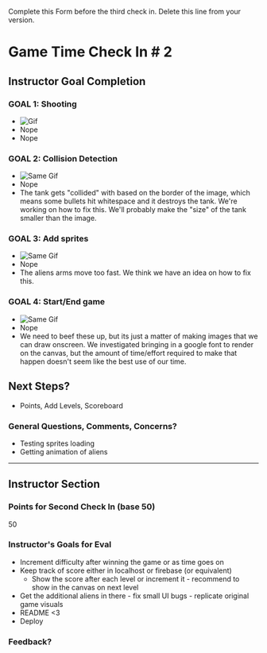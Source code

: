 Complete this Form before the third check in. Delete this line from your version.

# Game Time Check In # 2

## Instructor Goal Completion

### GOAL 1: Shooting

- ![Gif](http://g.recordit.co/8tkzFcb4zD.gif)
- Nope
- Nope

### GOAL 2: Collision Detection

- ![Same Gif](http://g.recordit.co/8tkzFcb4zD.gif)
- Nope
- The tank gets "collided" with based on the border of the image, which means some bullets hit
whitespace and it destroys the tank. We're working on how to fix this. We'll probably make the "size" of the tank smaller than the image.

### GOAL 3: Add sprites

- ![Same Gif](http://g.recordit.co/8tkzFcb4zD.gif)
- Nope
- The aliens arms move too fast. We think we have an idea on how to fix this.

### GOAL 4: Start/End game

- ![Same Gif](http://g.recordit.co/8tkzFcb4zD.gif)
- Nope
- We need to beef these up, but its just a matter of making images that we can draw onscreen. We investigated
bringing in a google font to render on the canvas, but the amount of time/effort required to make that happen
doesn't seem like the best use of our time.

## Next Steps?

- Points, Add Levels, Scoreboard

### General Questions, Comments, Concerns?

- Testing sprites loading
- Getting animation of aliens

-----

## Instructor Section

### Points for Second Check In (base 50)

50

### Instructor's Goals for Eval

- Increment difficulty after winning the game or as time goes on
- Keep track of score either in localhost or firebase (or equivalent)
  - Show the score after each level or increment it - recommend to show in the canvas on next level
- Get the additional aliens in there - fix small UI bugs - replicate original game visuals 
- README <3
- Deploy

### Feedback?
